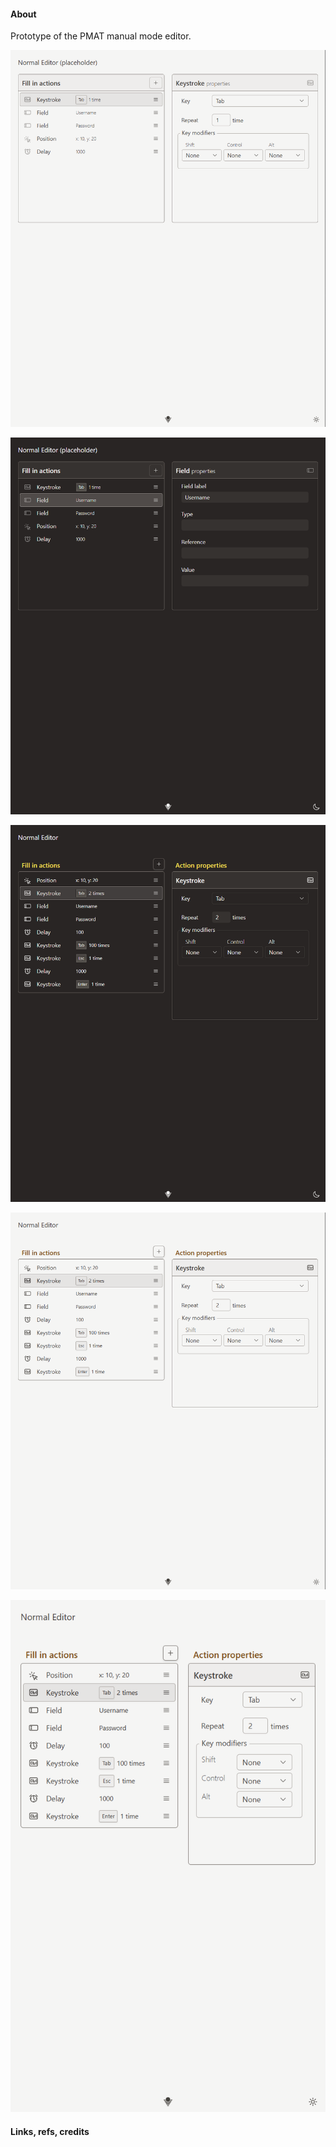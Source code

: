 #### About

Prototype of the PMAT manual mode editor.

![](./src/assets/previews/2024-07-09_18-17-05.png)

![](./src/assets/previews/2024-07-09_18-17-26.png)

![](./src/assets/previews/2024-07-06_17-47-11.png)

![](./src/assets/previews/2024-07-06_17-47-23.png)

![](./src/assets/previews/2024-07-06_17-50-03.png)

#### Links, refs, credits
